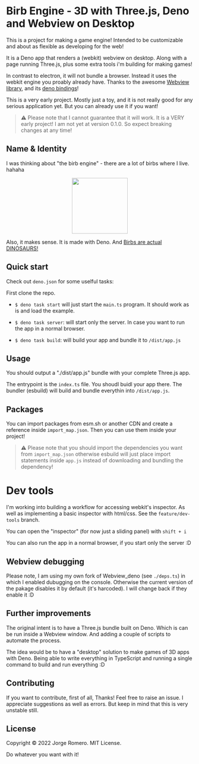 # Birb Engine - 3D with Three.js, Deno and Webview on Desktop

This is a project for making a game engine! Intended to be customizable and about as flexible as developing for the web!

It is a Deno app that renders a (webkit) webview on desktop. Along with a page running Three.js, plus some extra tools i'm building for making games!

In contrast to electron, it will not bundle a browser. Instead it uses the webkit engine you proably already have. Thanks to the awesome [Webview library](https://github.com/webview/webview), and its [deno bindings](https://deno.land/x/webview@0.7.0-pre.1)!

This is a very early project. Mostly just a toy, and it is not really good for any serious application yet. But you can already use it if you want!

> ⚠️ Please note that I cannot guarantee that it will work. It is a VERY early project!
> I am not yet at version 0.1.0. So expect breaking changes at any time!

## Name & Identity

I was thinking about "the birb engine" - there are a lot of birbs where I live.
hahaha

<p align="center"> <img width="150" src="https://user-images.githubusercontent.com/27286509/174165293-e5dd9dcc-5761-45c2-b50d-a6014e2d4ed8.png" /></p>

Also, it makes sense. It is made with Deno. And
[Birbs are actual DINOSAURS!](https://www.birdlife.org/news/2021/12/21/its-official-birds-are-literally-dinosaurs-heres-how-we-know/#:~:text=Birds%20belong%20to%20the%20theropod,(150%20million%20years%20ago).)

## Quick start

Check out `deno.json` for some uselful tasks:

First clone the repo.

- `$ deno task start` will just start the `main.ts` program. It should work as is and load the example.

- `$ deno task server`: will start only the server. In case you want to run the app in a normal browser.

- `$ deno task build`: will build your app and bundle it to `/dist/app.js`

## Usage

You should output a "./dist/app.js" bundle with your complete Three.js app. 

The entrypoint is the `index.ts` file. You shoudl buidl your app there. The bundler (esbuild) will build and bundle everythin into `/dist/app.js`.

## Packages

You can import packages from esm.sh or another CDN and create a reference inside `import_map.json`. Then you can use them inside your project! 

> ⚠️ Please note that you should import the dependencies you want from `import_map.json` otherwise esbuild will just place import statements inside `app.js` instead of downloading and bundling the dependency!

# Dev tools

I'm working into building a workflow for accessing webkit's inspector. As well
as implementing a basic inspector with html/css. See the `feature/dev-tools`
branch.

You can open the "inspector" (for now just a sliding panel) with `shift + i`

You can also run the app in a normal browser, if you start only the server :D

## Webview debugging

Please note, I am using my own fork of Webview_deno (see `./deps.ts`) in which I enabled dubugging on the console. Otherwise the current version of the pakage disables it by default (it's harcoded). I will change back if they enable it :D

## Further improvements

The original intent is to have a Three.js bundle built on Deno. Which is can be run inside a Webview window. And adding a couple of scripts to automate the process.

The idea would be to have a "desktop" solution to make games of 3D apps with Deno. Being able to write everything in TypeScript and running a single command to build and run everything :D

## Contributing

If you want to contribute, first of all, Thanks! Feel free to raise an issue. I appreciate suggestions as well as errors. But keep in mind that this is very unstable still.

## License

Copyright © 2022 Jorge Romero. MIT License.

Do whatever you want with it!
